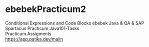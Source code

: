 # ebebekPracticum2
Conditional Expressions and Code Blocks
ebebek Java & QA & SAP Spartacus Practicum Java101-Tasks <br>
Practicum Assigments <br>
https://app.patika.dev/majin
